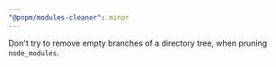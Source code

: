 ```yaml
---
"@pnpm/modules-cleaner": minor
---
```


Don't try to remove empty branches of a directory tree, when pruning `node_modules`.
